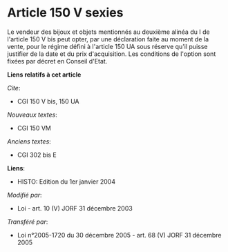 # Article 150 V sexies

Le vendeur des bijoux et objets mentionnés au deuxième alinéa du I de l'article 150 V bis peut opter, par une déclaration
faite au moment de la vente, pour le régime défini à l'article 150 UA sous réserve qu'il puisse justifier de la date et du
prix d'acquisition. Les conditions de l'option sont fixées par décret en Conseil d'Etat.

**Liens relatifs à cet article**

_Cite_:

  - CGI 150 V bis, 150 UA

_Nouveaux textes_:

  - CGI 150 VM

_Anciens textes_:

  - CGI 302 bis E

**Liens**:

  - HISTO: Edition du 1er janvier 2004

_Modifié par_:

  - Loi - art. 10 (V) JORF 31 décembre 2003

_Transféré par_:

  - Loi n°2005-1720 du 30 décembre 2005 - art. 68 (V) JORF 31 décembre 2005
